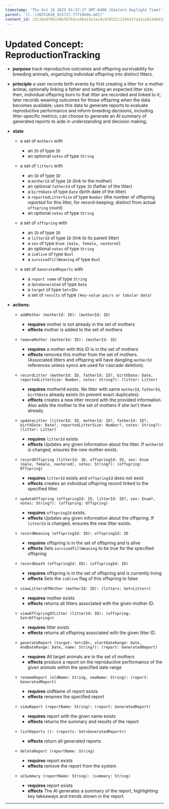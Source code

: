 ```yaml
---
timestamp: 'Thu Oct 16 2025 01:57:27 GMT-0400 (Eastern Daylight Time)'
parent: '[[..\20251016_015727.f7710e9e.md]]'
content_id: 23c26e0f0b140bf676dca4ba15e1ac4cd78522c2266437a41a1814dbb3231695
---
```


# Updated Concept: ReproductionTracking

* **purpose** track reproductive outcomes and offspring survivability for breeding animals, organizing individual offspring into distinct litters.

* **principle**
  a user records birth events by first creating a litter for a mother animal, optionally linking a father and setting an expected litter size;
  then, individual offspring born to that litter are recorded and linked to it;
  later records weaning outcomes for those offspring when the data becomes available;
  uses this data to generate reports to evaluate reproductive performance and inform breeding decisions, including litter-specific metrics;
  can choose to generate an AI summary of generated reports to aide in understanding and decision making;

* **state**
  * a set of `mothers` with
    * an `ID` of type `ID`
    * an optional `notes` of type `String`

  * a set of `litters` with
    * an `ID` of type `ID`
    * a `motherId` of type `ID` (link to the mother)
    * an optional `fatherId` of type `ID` (father of the litter)
    * a `birthDate` of type `Date` (birth date of the litter)
    * a `reportedLitterSize` of type `Number` (the number of offspring *reported* for this litter, for record-keeping; distinct from actual `offspring` count)
    * an optional `notes` of type `String`

  * a set of `offspring` with
    * an `ID` of type `ID`
    * a `litterId` of type `ID` (link to its parent litter)
    * a `sex` of type `Enum [male, female, neutered]`
    * an optional `notes` of type `String`
    * a `isAlive` of type `Bool`
    * a `survivedTillWeaning` of type `Bool`

  * a set of `GeneratedReports` with
    * a `report name` of type `String`
    * a `dateGenerated` of type `Date`
    * a `target` of type `Set<ID>`
    * a set of `results` of type `(key-value pairs or tabular data)`

* **actions**:
  * `addMother (motherId: ID): (motherId: ID)`
    * **requires** mother is not already in the set of mothers
    * **effects** mother is added to the set of mothers

  * `removeMother (motherId: ID): (motherId: ID)`
    * **requires** a mother with this ID is in the set of mothers
    * **effects** removes this mother from the set of mothers. (Associated litters and offspring will have dangling `motherId` references unless syncs are used for cascade deletion).

  * `recordLitter (motherId: ID, fatherId: ID?, birthDate: Date, reportedLitterSize: Number, notes: String?): (litter: Litter)`
    * **requires** motherId exists. No litter with same `motherId`, `fatherId`, `birthDate` already exists (to prevent exact duplicates).
    * **effects** creates a new litter record with the provided information. Also adds the mother to the set of mothers if she isn't there already.

  * `updateLitter (litterId: ID, motherId: ID?, fatherId: ID?, birthDate: Date?, reportedLitterSize: Number?, notes: String?): (litter: Litter)`
    * **requires** `litterId` exists
    * **effects** Updates any given information about the litter. If `motherId` is changed, ensures the new mother exists.

  * `recordOffspring (litterId: ID, offspringId: ID, sex: Enum [male, female, neutered], notes: String?): (offspring: Offspring)`
    * **requires** `litterId` exists and `offspringId` does not exist.
    * **effects** creates an individual offspring record linked to the specified litter.

  * `updateOffspring (offspringId: ID, litterId: ID?, sex: Enum?, notes: String?): (offspring: Offspring)`
    * **requires** `offspringId` exists.
    * **effects** Updates any given information about the offspring. If `litterId` is changed, ensures the new litter exists.

  * `recordWeaning (offspringId: ID): offspringId: ID`
    * **requires** offspring is in the set of offspring and is alive
    * **effects** Sets `survivedTillWeaning` to be true for the specified offspring

  * `recordDeath (offspringId: ID): (offspringId: ID)`
    * **requires** offspring is in the set of offspring and is currently living
    * **effects** Sets the `isAlive` flag of this offspring to false

  * `viewLittersOfMother (motherId: ID): (litters: Set<Litter>)`
    * **requires** mother exists
    * **effects** returns all litters associated with the given mother ID.

  * `viewOffspringOfLitter (litterId: ID): (offspring: Set<Offspring>)`
    * **requires** litter exists
    * **effects** returns all offspring associated with the given litter ID.

  * `generateReport (target: Set<ID>, startDateRange: Date, endDateRange: Date, name: String?): (report: GeneratedReport)`
    * **requires** All target animals are in the set of mothers
    * **effects** produce a report on the reproductive performance of the given animals within the specified date range

  * `renameReport (oldName: String, newName: String): (report: GeneratedReport)`
    * **requires** oldName of report exists
    * **effects** renames the specified report

  * `viewReport (reportName: String): (report: GeneratedReport)`
    * **requires** report with the given name exists
    * **effects** returns the summary and results of the report

  * `listReports (): (reports: Set<GeneratedReport>)`
    * **effects** return all generated reports

  * `deleteReport (reportName: String)`
    * **requires** report exists
    * **effects** remove the report from the system

  * `aiSummary (reportName: String): (summary: String)`
    * **requires** report exists
    * **effects** The AI generates a summary of the report, highlighting key takeaways and trends shown in the report.

***
